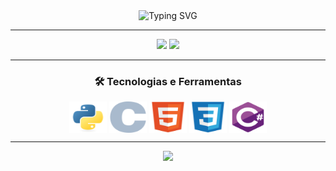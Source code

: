 <!-- Banner de apresentação -->
<div align="center">
  <img src="https://readme-typing-svg.herokuapp.com?font=Fira+Code&size=22&duration=3000&pause=1000&color=00D1FF&center=true&vCenter=true&width=600&lines=Ol%C3%A1%2C+eu+sou+Guilherme+Farias!;Desenvolvedor+em+constante+aprendizado;Bem-vindo+ao+meu+GitHub!+🚀" alt="Typing SVG" />
</div>

---

<!-- Estatísticas do GitHub -->
<div align="center">
  <img height="180em" src="https://github-readme-stats.vercel.app/api?username=gui100O&show_icons=true&border_radius=15&hide_border=true&bg_color=20,0D0D0D,1A1A1A&title_color=00D1FF&icon_color=FF4B4B&text_color=FFFFFF" />
  <img height="180em" src="https://github-readme-stats.vercel.app/api/top-langs/?username=gui100O&layout=compact&border_radius=15&hide_border=true&bg_color=20,0D0D0D,1A1A1A&title_color=00D1FF&text_color=FFFFFF" />
</div>

---

<!-- Skills -->
<div align="center" style="margin-top: 20px;">
  <h3>🛠️ Tecnologias e Ferramentas</h3>
  <img align="center" alt="Python" height="50" width="60" src="https://raw.githubusercontent.com/devicons/devicon/master/icons/python/python-original.svg">
  <img align="center" alt="C" height="50" width="60" src="https://raw.githubusercontent.com/devicons/devicon/master/icons/c/c-original.svg">
  <img align="center" alt="HTML5" height="50" width="60" src="https://raw.githubusercontent.com/devicons/devicon/master/icons/html5/html5-original.svg">
  <img align="center" alt="CSS3" height="50" width="60" src="https://raw.githubusercontent.com/devicons/devicon/master/icons/css3/css3-original.svg">
  <img align="center" alt="C#" height="50" width="60" src="https://raw.githubusercontent.com/devicons/devicon/master/icons/csharp/csharp-original.svg">
</div>

---

<!-- Footer animado -->
<div align="center">
  <img src="https://capsule-render.vercel.app/api?type=waving&color=00D1FF&height=80&section=footer"/>
</div>
